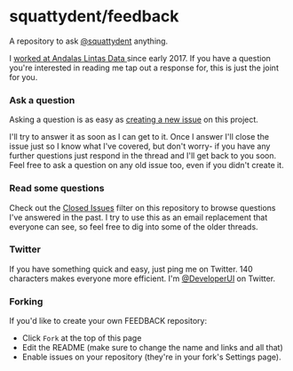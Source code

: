 # squattydent/feedback

A repository to ask [@squattydent](https://twitter.com/DeveloperUI) anything.

I [worked at Andalas Lintas Data ](https://github.com/AndalasLintasData) since early 2017. If you have a question you're interested in reading me tap out a response for, this is just the joint for you.

### Ask a question

Asking a question is as easy as
[creating a new issue](https://github.com/squattydent/feedback/issues/new) on this
project.

I'll try to answer it as soon as I can get to it. Once I answer I'll close the
issue just so I know what I've covered, but don't worry- if you have any further
questions just respond in the thread and I'll get back to you soon. Feel free to
ask a question on any old issue too, even if you didn't create it.

### Read some questions

Check out the [Closed Issues](https://github.com/kidigo/feedback/issues?utf8=%E2%9C%93&q=is%3Aissue%20is%3Aclosed)
filter on this repository to browse questions I've answered in the past. I try
to use this as an email replacement that everyone can see, so feel free to dig
into some of the older threads.

### Twitter

If you have something quick and easy, just ping me on Twitter. 140 characters
makes everyone more efficient. I'm [@DeveloperUI](https://twitter.com/DeveloperUI) on
Twitter.

### Forking

If you'd like to create your own FEEDBACK repository:

- Click `Fork` at the top of this page
- Edit the README (make sure to change the name and links and all that)
- Enable issues on your repository (they're in your fork's Settings page).
